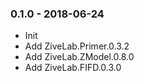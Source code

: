 ### 0.1.0 - 2018-06-24
* Init
* Add ZiveLab.Primer.0.3.2
* Add ZiveLab.ZModel.0.8.0
* Add ZiveLab.FIFD.0.3.0
